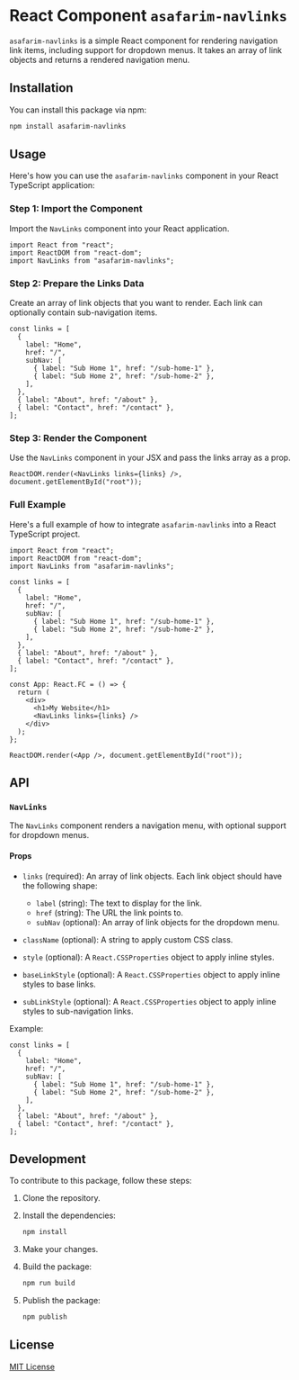 # React Component `asafarim-navlinks`

`asafarim-navlinks` is a simple React component for rendering navigation link items, including support for dropdown menus. It takes an array of link objects and returns a rendered navigation menu.

## Installation

You can install this package via npm:

```sh
npm install asafarim-navlinks
```

## Usage

Here's how you can use the `asafarim-navlinks` component in your React TypeScript application:

### Step 1: Import the Component

Import the `NavLinks` component into your React application.

```tsx
import React from "react";
import ReactDOM from "react-dom";
import NavLinks from "asafarim-navlinks";
```

### Step 2: Prepare the Links Data

Create an array of link objects that you want to render. Each link can optionally contain sub-navigation items.

```tsx
const links = [
  {
    label: "Home",
    href: "/",
    subNav: [
      { label: "Sub Home 1", href: "/sub-home-1" },
      { label: "Sub Home 2", href: "/sub-home-2" },
    ],
  },
  { label: "About", href: "/about" },
  { label: "Contact", href: "/contact" },
];
```

### Step 3: Render the Component

Use the `NavLinks` component in your JSX and pass the links array as a prop.

```tsx
ReactDOM.render(<NavLinks links={links} />, document.getElementById("root"));
```

### Full Example

Here's a full example of how to integrate `asafarim-navlinks` into a React TypeScript project.

```tsx
import React from "react";
import ReactDOM from "react-dom";
import NavLinks from "asafarim-navlinks";

const links = [
  {
    label: "Home",
    href: "/",
    subNav: [
      { label: "Sub Home 1", href: "/sub-home-1" },
      { label: "Sub Home 2", href: "/sub-home-2" },
    ],
  },
  { label: "About", href: "/about" },
  { label: "Contact", href: "/contact" },
];

const App: React.FC = () => {
  return (
    <div>
      <h1>My Website</h1>
      <NavLinks links={links} />
    </div>
  );
};

ReactDOM.render(<App />, document.getElementById("root"));
```

## API

### `NavLinks`

The `NavLinks` component renders a navigation menu, with optional support for dropdown menus.

#### Props

- `links` (required): An array of link objects. Each link object should have the following shape:

  - `label` (string): The text to display for the link.
  - `href` (string): The URL the link points to.
  - `subNav` (optional): An array of link objects for the dropdown menu.

- `className` (optional): A string to apply custom CSS class.
- `style` (optional): A `React.CSSProperties` object to apply inline styles.
- `baseLinkStyle` (optional): A `React.CSSProperties` object to apply inline styles to base links.
- `subLinkStyle` (optional): A `React.CSSProperties` object to apply inline styles to sub-navigation links.

Example:

```tsx
const links = [
  {
    label: "Home",
    href: "/",
    subNav: [
      { label: "Sub Home 1", href: "/sub-home-1" },
      { label: "Sub Home 2", href: "/sub-home-2" },
    ],
  },
  { label: "About", href: "/about" },
  { label: "Contact", href: "/contact" },
];
```

## Development

To contribute to this package, follow these steps:

1. Clone the repository.
2. Install the dependencies:

   ```sh
   npm install
   ```

3. Make your changes.
4. Build the package:

   ```sh
   npm run build
   ```

5. Publish the package:

   ```sh
   npm publish
   ```

## License

[MIT License](/MIT_License)
